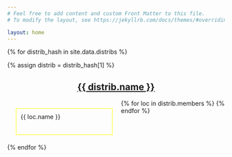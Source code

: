 ```yaml
---
# Feel free to add content and custom Front Matter to this file.
# To modify the layout, see https://jekyllrb.com/docs/themes/#overriding-theme-defaults

layout: home
---
```




{% for distrib_hash in site.data.distribs %}
<div>
  {% assign distrib = distrib_hash[1] %}
	<h2 style="text-align: center;">
    <a href="https://github.com/{{ org.username }}">
      {{ distrib.name }}
    </a>
</h2>
    <div>
      {% for loc in distrib.members %}
        <div style="border: 1px solid yellow; float: left; width: 40%; margin: 20px; padding: 10px; height: 40px;">
          {{ loc.name }} 
        </div>
      {% endfor %}
<div style="clear: both;"></div>
    </div>
  </div>
{% endfor %}
